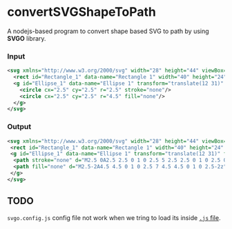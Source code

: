 # convertSVGShapeToPath

A nodejs-based program to convert shape based SVG to path by using **SVGO** library.

### Input

```svg
<svg xmlns="http://www.w3.org/2000/svg" width="28" height="44" viewBox="0 0 28 44">
  <rect id="Rectangle_1" data-name="Rectangle 1" width="40" height="24" rx="4" transform="translate(2 42) rotate(-90)" fill="#fff" stroke="#707070" stroke-linecap="round" stroke-width="4"/>
  <g id="Ellipse_1" data-name="Ellipse 1" transform="translate(12 31)" fill="#fff" stroke="#707070" stroke-linecap="round" stroke-width="4">
    <circle cx="2.5" cy="2.5" r="2.5" stroke="none"/>
    <circle cx="2.5" cy="2.5" r="4.5" fill="none"/>
  </g>
</svg>
```

### Output

```svg
<svg xmlns="http://www.w3.org/2000/svg" width="28" height="44" viewBox="0 0 28 44">
 <rect id="Rectangle_1" data-name="Rectangle 1" width="40" height="24" rx="4" transform="translate(2 42) rotate(-90)" fill="#fff" stroke="#707070" stroke-linecap="round" stroke-width="4"/>
 <g id="Ellipse_1" data-name="Ellipse 1" transform="translate(12 31)" fill="#fff" stroke="#707070" stroke-linecap="round" stroke-width="4">
  <path stroke="none" d="M2.5 0A2.5 2.5 0 1 0 2.5 5 2.5 2.5 0 1 0 2.5 0z"/>
  <path fill="none" d="M2.5-2A4.5 4.5 0 1 0 2.5 7 4.5 4.5 0 1 0 2.5-2z"/>
 </g>
</svg>
```

## TODO

`svgo.config.js` config file not work when we tring to load its inside [`.js` file](https://github.com/BaseMax/convertSVGShapeToPath/blob/main/svg-converter.js#L7).
